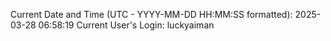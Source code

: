 Current Date and Time (UTC - YYYY-MM-DD HH:MM:SS formatted): 2025-03-28 06:58:19
Current User's Login: luckyaiman
